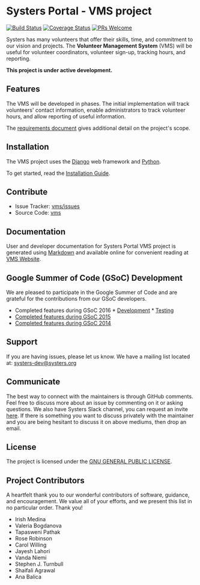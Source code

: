 Systers Portal - VMS project
============================

[![Build Status](https://travis-ci.org/systers/vms.svg?branch=develop)](https://travis-ci.org/systers/vms) [![Coverage Status](https://coveralls.io/repos/github/systers/vms/badge.svg?branch=develop)](https://coveralls.io/github/systers/vms?branch=develop) [![PRs Welcome](https://img.shields.io/badge/PRs-welcome-brightgreen.svg?style=flat-square)](http://makeapullrequest.com)


Systers has many volunteers that offer their skills, time, and commitment to
our vision and projects. The **Volunteer Management System** (VMS) will
be useful for volunteer coordinators, volunteer sign-up, tracking hours, and 
reporting.

**This project is under active development.** 

Features
--------

The VMS will be developed in phases. The initial implementation will track 
volunteers' contact information, enable administrators to track volunteer
hours, and allow reporting of useful information.

The [requirements document](docs/Systers_GSoC14_VMS_Requirements.pdf) gives
additional detail on the project's scope.


Installation
------------

The VMS project uses the [Django](https://www.djangoproject.com/) web
framework and [Python](https://www.python.org/).

To get started, read the [Installation Guide](http://vms.readthedocs.org/en/latest/Installation%20Guide/).


Contribute
----------

- Issue Tracker: [vms/issues](http://github.com/systers/vms/issues)
- Source Code: [vms](http://github.com/systers/vms/)


Documentation
-------------

User and developer documentation for Systers Portal VMS project is generated 
using [Markdown](https://github.com/adam-p/markdown-here/wiki/Markdown-Cheatsheet)
and available online for convenient reading at 
[VMS Website](http://vms.readthedocs.org/).


Google Summer of Code (GSoC) Development
----------------------------------------

We are pleased to participate in the Google Summer of Code and are grateful
for the contributions from our GSoC developers.

* Completed features during GSoC 2016
       * [Development](https://github.com/systers/vms/wiki/GSoC'16---Migrating-VMS-from-Function-based-views-to-Class-based-views)
       * [Testing](https://github.com/systers/vms/wiki/GSOC-16--Work-:-AUT-VMS-%5Bvatsala%5D)
* [Completed features during GSoC 2015](https://docs.google.com/document/d/1bzKjyxWIXeqW45UjhsbM4wtlyNagiyueZTqxhtmD_A0/edit)
* [Completed features during GSoC 2014](https://docs.google.com/document/d/1wIHGmqTbufyGW9nKYt3vV-zZhdJEPfdxaOjegQ9qKEk/edit)


Support
-------

If you are having issues, please let us know.
We have a mailing list located at: systers-dev@systers.org

Communicate
-----------

The best way to connect with the maintainers is through GitHub comments. Feel free to discuss more about an issue by commenting on it or asking questions. We also have Systers Slack channel, you can request an invite [here](http://systers.io/slack-systers-opensource/). If there is something you want to discuss privately with the maintainer and you are being hesitant to discuss it on above mediums, then drop an email.


License
-------

The project is licensed under the [GNU GENERAL PUBLIC LICENSE](https://github.com/systers/vms/blob/master/LICENSE).


Project Contributors
--------------------
A heartfelt thank you to our wonderful contributors of software, guidance, and
encouragement. We value all of your efforts, and we present this list in no
particular order. Thank you!

-  Irish Medina
-  Valeria Bogdanova
-  Tapasweni Pathak
-  Rose Robinson
-  Carol Willing
-  Jayesh Lahori
-  Vanda Niemi
-  Stephen J. Turnbull
-  Shaifali Agrawal
-  Ana Balica
